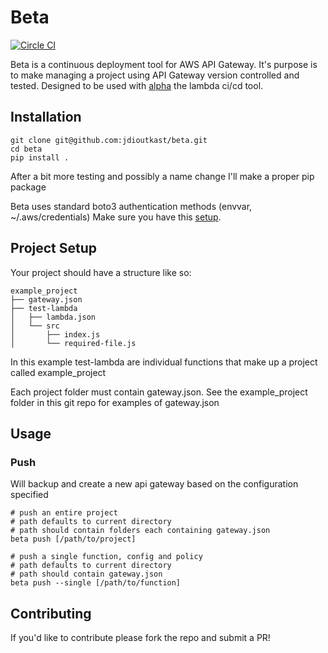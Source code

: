 # Beta

[![Circle CI](https://circleci.com/gh/Teddy-Schmitz/beta.svg?style=svg)](https://circleci.com/gh/Teddy-Schmitz/beta)

Beta is a continuous deployment tool for AWS API Gateway. It's purpose is to make managing a project using API Gateway version controlled and tested.
Designed to be used with [alpha](https://github.com/boxidau/alpha) the lambda ci/cd tool.


## Installation
```
git clone git@github.com:jdioutkast/beta.git
cd beta
pip install .
```

After a bit more testing and possibly a name change I'll make a proper pip package

Beta uses standard boto3 authentication methods (envvar, ~/.aws/credentials) Make sure you have this [setup](http://boto3.readthedocs.org/en/latest/guide/configuration.html).


## Project Setup

Your project should have a structure like so:
```
example_project
├── gateway.json
├── test-lambda
│   ├── lambda.json
│   └── src
│       ├── index.js
│       └── required-file.js
```

In this example test-lambda are individual functions that make up a project called example_project

Each project folder must contain gateway.json.
See the example_project folder in this git repo for examples of gateway.json

## Usage

### Push

Will backup and create a new api gateway based on the configuration specified

```
# push an entire project
# path defaults to current directory
# path should contain folders each containing gateway.json
beta push [/path/to/project]

# push a single function, config and policy
# path defaults to current directory
# path should contain gateway.json
beta push --single [/path/to/function]
```

## Contributing
If you'd like to contribute please fork the repo and submit a PR!
